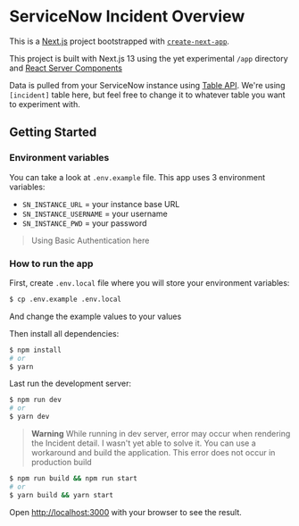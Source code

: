 # ServiceNow Incident Overview

This is a [Next.js](https://nextjs.org/) project bootstrapped with [`create-next-app`](https://github.com/vercel/next.js/tree/canary/packages/create-next-app).

This project is built with Next.js 13 using the yet experimental `/app` directory and [React Server Components](https://nextjs.org/docs/advanced-features/react-18/server-components)

Data is pulled from your ServiceNow instance using [Table API](https://developer.servicenow.com/dev.do#!/reference/api/tokyo/rest/c_TableAPI). We're using `[incident]` table here, but feel free to change it to whatever table you want to experiment with.

## Getting Started

### Environment variables

You can take a look at `.env.example` file. This app uses 3 environment variables:

- `SN_INSTANCE_URL` = your instance base URL
- `SN_INSTANCE_USERNAME` = your username
- `SN_INSTANCE_PWD` = your password

> Using Basic Authentication here

### How to run the app

First, create `.env.local` file where you will store your environment variables:

```bash
$ cp .env.example .env.local
```

And change the example values to your values

Then install all dependencies:

```bash
$ npm install
# or
$ yarn
```

Last run the development server:

```bash
$ npm run dev
# or
$ yarn dev
```

> **Warning**
> While running in dev server, error may occur when rendering the Incident detail. I wasn't yet able to solve it. You can use a workaround and build the application. This error does not occur in production build

```bash
$ npm run build && npm run start
# or
$ yarn build && yarn start
```

Open [http://localhost:3000](http://localhost:3000) with your browser to see the result.
